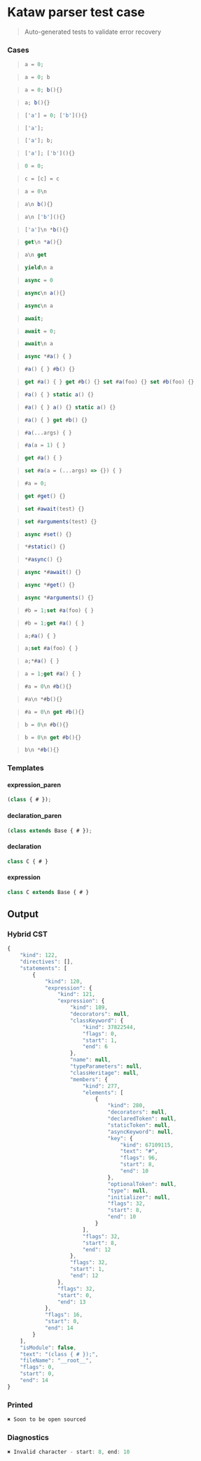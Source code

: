 # Kataw parser test case

> Auto-generated tests to validate error recovery
>

### Cases

> `````js
> a = 0;
> `````

> `````js
> a = 0; b
> `````

> `````js
> a = 0; b(){}
> `````

> `````js
> a; b(){}
> `````

> `````js
> ['a'] = 0; ['b'](){}
> `````

> `````js
> ['a'];
> `````

> `````js
> ['a']; b;
> `````

> `````js
> ['a']; ['b'](){}
> `````

> `````js
> 0 = 0;
> `````

> `````js
> c = [c] = c
> `````

> `````js
> a = 0\n
> `````

> `````js
> a\n b(){}
> `````

> `````js
> a\n ['b'](){}
> `````

> `````js
> ['a']\n *b(){}
> `````

> `````js
> get\n *a(){}
> `````

> `````js
> a\n get
> `````

> `````js
> yield\n a
> `````

> `````js
> async = 0
> `````

> `````js
> async\n a(){}
> `````

> `````js
> async\n a
> `````

> `````js
> await;
> `````

> `````js
> await = 0;
> `````

> `````js
> await\n a
> `````

> `````js
> async *#a() { }
> `````

> `````js
> #a() { } #b() {}
> `````

> `````js
> get #a() { } get #b() {} set #a(foo) {} set #b(foo) {}
> `````

> `````js
> #a() { } static a() {}
> `````

> `````js
> #a() { } a() {} static a() {}
> `````

> `````js
> #a() { } get #b() {}
> `````

> `````js
> #a(...args) { }
> `````

> `````js
> #a(a = 1) { }
> `````

> `````js
> get #a() { }
> `````

> `````js
> set #a(a = (...args) => {}) { }
> `````

> `````js
> #a = 0;
> `````

> `````js
> get #get() {}
> `````

> `````js
> set #await(test) {}
> `````

> `````js
> set #arguments(test) {}
> `````

> `````js
> async #set() {}
> `````

> `````js
> *#static() {}
> `````

> `````js
> *#async() {}
> `````

> `````js
> async *#await() {}
> `````

> `````js
> async *#get() {}
> `````

> `````js
> async *#arguments() {}
> `````

> `````js
> #b = 1;set #a(foo) { }
> `````

> `````js
> #b = 1;get #a() { }
> `````

> `````js
> a;#a() { }
> `````

> `````js
> a;set #a(foo) { }
> `````

> `````js
> a;*#a() { }
> `````

> `````js
> a = 1;get #a() { }
> `````

> `````js
> #a = 0\n #b(){}
> `````

> `````js
> #a\n *#b(){}
> `````

> `````js
> #a = 0\n get #b(){}
> `````

> `````js
> b = 0\n #b(){}
> `````

> `````js
> b = 0\n get #b(){}
> `````

> `````js
> b\n *#b(){}
> `````

### Templates

#### expression_paren

`````js
(class { # });
`````

#### declaration_paren

`````js
(class extends Base { # });
`````

#### declaration

`````js
class C { # }
`````

#### expression

`````js
class C extends Base { # }
`````

## Output

### Hybrid CST

```javascript
{
    "kind": 122,
    "directives": [],
    "statements": [
        {
            "kind": 120,
            "expression": {
                "kind": 121,
                "expression": {
                    "kind": 189,
                    "decorators": null,
                    "classKeyword": {
                        "kind": 37822544,
                        "flags": 0,
                        "start": 1,
                        "end": 6
                    },
                    "name": null,
                    "typeParameters": null,
                    "classHeritage": null,
                    "members": {
                        "kind": 277,
                        "elements": [
                            {
                                "kind": 280,
                                "decorators": null,
                                "declaredToken": null,
                                "staticToken": null,
                                "asyncKeyword": null,
                                "key": {
                                    "kind": 67109115,
                                    "text": "#",
                                    "flags": 96,
                                    "start": 8,
                                    "end": 10
                                },
                                "optionalToken": null,
                                "type": null,
                                "initializer": null,
                                "flags": 32,
                                "start": 8,
                                "end": 10
                            }
                        ],
                        "flags": 32,
                        "start": 8,
                        "end": 12
                    },
                    "flags": 32,
                    "start": 1,
                    "end": 12
                },
                "flags": 32,
                "start": 0,
                "end": 13
            },
            "flags": 16,
            "start": 0,
            "end": 14
        }
    ],
    "isModule": false,
    "text": "(class { # });",
    "fileName": "__root__",
    "flags": 0,
    "start": 0,
    "end": 14
}
```

### Printed

```javascript
✖ Soon to be open sourced
```

### Diagnostics

```javascript
✖ Invalid character - start: 8, end: 10

```

